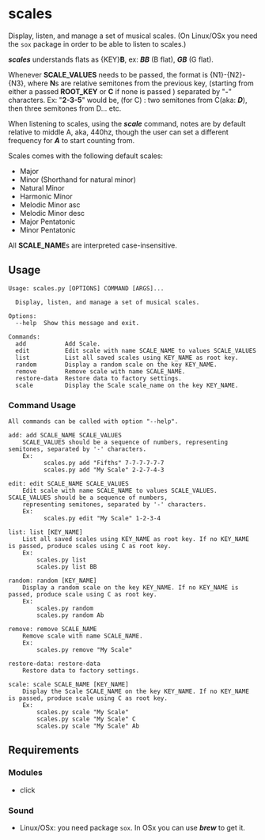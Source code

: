 # scales
 Display, listen, and manage a set of musical scales. (On Linux/OSx you need the `sox` package in order to be able 
 to listen to scales.)

***scales*** understands flats as {KEY}**B**, ex: ***BB*** (B flat), ***GB*** (G flat).

Whenever **SCALE_VALUES** needs to be passed, the format is {N1}-{N2}-{N3}, where **N**s are relative semitones from 
the previous key, (starting from either a passed **ROOT_KEY** or **C** if none is passed ) separated by "**-**" 
characters. Ex: "**2-3-5**" would be, (for C) : two semitones from C(aka: ***D***), then three semitones from D...
etc.

When listening to scales, using the ***scale*** command, notes are by default relative to middle A, aka, 440hz, 
though the user can set a different frequency for ***A*** to start counting from.


Scales comes with the following default scales:
* Major
* Minor (Shorthand for natural minor)
* Natural Minor
* Harmonic Minor
* Melodic Minor asc
* Melodic Minor desc
* Major Pentatonic
* Minor Pentatonic


All **SCALE_NAME**s are interpreted case-insensitive.

## Usage
```shell
Usage: scales.py [OPTIONS] COMMAND [ARGS]...

  Display, listen, and manage a set of musical scales.

Options:
  --help  Show this message and exit.

Commands:
  add           Add Scale.
  edit          Edit scale with name SCALE_NAME to values SCALE_VALUES
  list          List all saved scales using KEY_NAME as root key.
  random        Display a random scale on the key KEY_NAME.
  remove        Remove scale with name SCALE_NAME.
  restore-data  Restore data to factory settings.
  scale         Display the Scale scale_name on the key KEY_NAME.
```

### Command Usage
    All commands can be called with option "--help".

    add: add SCALE_NAME SCALE_VALUES
        SCALE_VALUES should be a sequence of numbers, representing semitones, separated by '-' characters.
        Ex:
              scales.py add "Fifths" 7-7-7-7-7-7
              scales.py add "My Scale" 2-2-7-4-3

    edit: edit SCALE_NAME SCALE_VALUES
        Edit scale with name SCALE_NAME to values SCALE_VALUES. SCALE_VALUES should be a sequence of numbers, 
        representing semitones, separated by '-' characters.
        Ex:
              scales.py edit "My Scale" 1-2-3-4

    list: list [KEY_NAME]
        List all saved scales using KEY_NAME as root key. If no KEY_NAME is passed, produce scales using C as root key.
        Ex:
            scales.py list
            scales.py list BB

    random: random [KEY_NAME]
        Display a random scale on the key KEY_NAME. If no KEY_NAME is passed, produce scale using C as root key.
        Ex:
            scales.py random
            scales.py random Ab
    
    remove: remove SCALE_NAME 
        Remove scale with name SCALE_NAME.
        Ex:
            scales.py remove "My Scale"

    restore-data: restore-data
        Restore data to factory settings.

    scale: scale SCALE_NAME [KEY_NAME]
        Display the Scale SCALE_NAME on the key KEY_NAME. If no KEY_NAME is passed, produce scale using C as root key.
        Ex:
            scales.py scale "My Scale"
            scales.py scale "My Scale" C
            scales.py scale "My Scale" Ab


## Requirements
### Modules
* click

### Sound
* Linux/OSx: you need package `sox`. In OSx you can use ***brew*** to get it.
